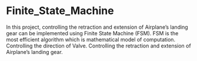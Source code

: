 # Finite_State_Machine

In this project, controlling the retraction and extension of Airplane’s landing gear can be implemented using Finite State Machine (FSM). FSM is the most efficient algorithm which is mathematical model of computation. Controlling the direction of Valve. Controlling the retraction and extension of Airplane’s landing gear.
